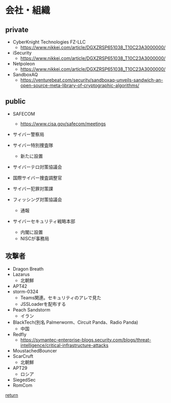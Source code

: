 # 会社・組織

## private

* CyberKnight Technologies FZ-LLC
  * https://www.nikkei.com/article/DGXZRSP651038_T10C23A3000000/
* iSecurity
  * https://www.nikkei.com/article/DGXZRSP651038_T10C23A3000000/
* Netpoleon
  * https://www.nikkei.com/article/DGXZRSP651038_T10C23A3000000/
* SandboxAQ
  * https://venturebeat.com/security/sandboxaq-unveils-sandwich-an-open-source-meta-library-of-cryptographic-algorithms/


## public

* SAFECOM
  * https://www.cisa.gov/safecom/meetings

* サイバー警察局
* サイバー特別捜査隊
  * 新たに設置
* サイバーテロ対策協議会
* 国際サイバー捜査調整官

* サイバー犯罪対策課
* フィッシング対策協議会
  * 通報

* サイバーセキュリティ戦略本部
  * 内閣に設置
  * NISCが事務局

## 攻撃者
* Dragon Breath
* Lazarus
  * 北朝鮮
* APT42
* storm-0324
  * Teams関連。セキュリティのアレで見た
  * JSSLoaderを配布する
* Peach Sandstorm
  * イラン
* BlackTech(別名 Palmerworm、Circuit Panda、Radio Panda) 
  * 中国
* Redfly
  * https://symantec-enterprise-blogs.security.com/blogs/threat-intelligence/critical-infrastructure-attacks
* MoustachedBouncer
* ScarCruft
  * 北朝鮮
* APT29
  * ロシア
* SiegedSec
* RomCom
 
[return](../README.md)
